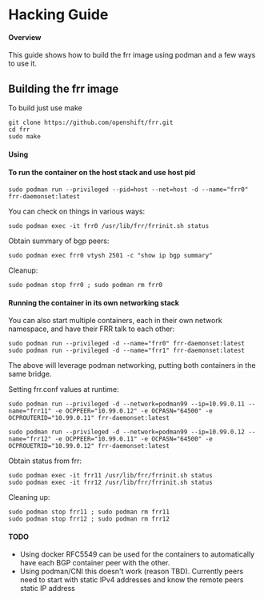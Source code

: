 # Hacking Guide

#### Overview

This guide shows how to build the frr image using podman and a few ways to use it.

## Building the frr image

To build just use make

```
git clone https://github.com/openshift/frr.git
cd frr
sudo make
```

#### Using


#### To run the container on the host stack and use host pid

```
sudo podman run --privileged --pid=host --net=host -d --name="frr0" frr-daemonset:latest
```

You can check on things in various ways:

```
sudo podman exec -it frr0 /usr/lib/frr/frrinit.sh status
```

Obtain summary of bgp peers:

```
sudo podman exec frr0 vtysh 2501 -c "show ip bgp summary" 
```

Cleanup:

```
sudo podman stop frr0 ; sudo podman rm frr0
```

#### Running the container in its own networking stack 

You can also start multiple containers, each in their own network namespace, and have their FRR talk to each other:

```
sudo podman run --privileged -d --name="frr0" frr-daemonset:latest
sudo podman run --privileged -d --name="frr1" frr-daemonset:latest
```

The above will leverage podman networking, putting both containers in the same bridge.

Setting frr.conf values at runtime:

```
sudo podman run --privileged -d --network=podman99 --ip=10.99.0.11 --name="frr11" -e OCPPEER="10.99.0.12" -e OCPASN="64500" -e OCPROUTERID="10.99.0.11" frr-daemonset:latest

sudo podman run --privileged -d --network=podman99 --ip=10.99.0.12 --name="frr12" -e OCPPEER="10.99.0.11" -e OCPASN="64500" -e OCPROUETRID="10.99.0.12" frr-daemonset:latest 
```

Obtain status from frr: 

```
sudo podman exec -it frr11 /usr/lib/frr/frrinit.sh status
sudo podman exec -it frr12 /usr/lib/frr/frrinit.sh status
```

Cleaning up:

```
sudo podman stop frr11 ; sudo podman rm frr11
sudo podman stop frr12 ; sudo podman rm frr12
```

#### TODO

- Using docker RFC5549 can be used for the containers to automatically have each BGP container peer with the other.
- Using podman/CNI this doesn't work (reason TBD).  Currently peers need to start with static IPv4 addresses and know the remote peers static IP address


